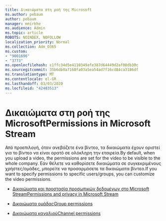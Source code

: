 ```yaml
---
title: Δικαιώματα στη ροή της Microsoft
ms.author: pebaum
author: pebaum
manager: mnirkhe
ms.audience: Admin
ms.topic: article
ROBOTS: NOINDEX, NOFOLLOW
localization_priority: Normal
ms.collection: Adm_O365
ms.custom:
- "9001696"
- "3773"
ms.openlocfilehash: c1ffc34d5e4110349afe387d64449d2af08db30c
ms.sourcegitcommit: 35b6db0a7160fa03a5ea54ad7f16cd84ca3186df
ms.translationtype: MT
ms.contentlocale: el-GR
ms.lasthandoff: 03/03/2020
ms.locfileid: "42403513"
---
```

# <a name="permissions-in-microsoft-stream"></a><span data-ttu-id="2aa0c-102">Δικαιώματα στη ροή της Microsoft</span><span class="sxs-lookup"><span data-stu-id="2aa0c-102">Permissions in Microsoft Stream</span></span>

<span data-ttu-id="2aa0c-103">Από προεπιλογή, όταν ανεβάζετε ένα βίντεο, τα δικαιώματα έχουν οριστεί για το βίντεο να είναι ορατό σε ολόκληρη την εταιρεία.</span><span class="sxs-lookup"><span data-stu-id="2aa0c-103">By default, when you upload a video, the permissions are set for the video to be visible to the whole company.</span></span> <span data-ttu-id="2aa0c-104">Εάν θέλετε να καθορίσετε δικαιώματα σε συγκεκριμένους χρήστες/ομάδες, μπορείτε να προσαρμόσετε τα δικαιώματα βίντεο.</span><span class="sxs-lookup"><span data-stu-id="2aa0c-104">If you want to specify permissions to specific users/groups, you can customize the video permissions.</span></span>

- [<span data-ttu-id="2aa0c-105">Δικαιώματα και προστασία προσωπικών δεδομένων στο Microsoft Stream</span><span class="sxs-lookup"><span data-stu-id="2aa0c-105">Permissions and privacy in Microsoft Stream</span></span>](https://docs.microsoft.com/stream/portal-permissions)

- [<span data-ttu-id="2aa0c-106">Δικαιώματα ομάδας</span><span class="sxs-lookup"><span data-stu-id="2aa0c-106">Group permissions</span></span>](https://docs.microsoft.com/stream/portal-permissions#group-permissions)

- [<span data-ttu-id="2aa0c-107">Δικαιώματα καναλιού</span><span class="sxs-lookup"><span data-stu-id="2aa0c-107">Channel permissions</span></span>](https://docs.microsoft.com/stream/portal-permissions#channel-permissions)